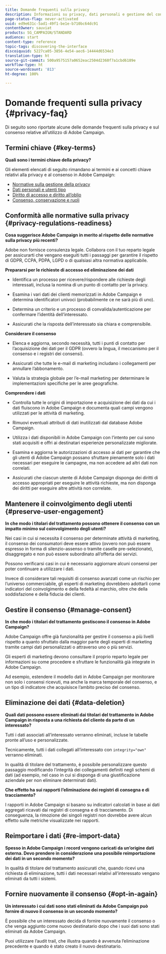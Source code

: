 ```yaml
---
title: Domande frequenti sulla privacy
description: Informazioni su privacy, dati personali e gestione del consenso in Adobe Campaign Standard
page-status-flag: never-activated
uuid: ed9e631c-5ad1-49f1-be1e-b710bc64dc91
contentOwner: sauviat
products: SG_CAMPAIGN/STANDARD
audience: start
content-type: reference
topic-tags: discovering-the-interface
discoiquuid: 5227ca05-3856-4e54-aec6-14444d6534e3
translation-type: ht
source-git-commit: 500a9575157a0652eac2504d2360f7a1cbd6189e
workflow-type: ht
source-wordcount: '813'
ht-degree: 100%

---
```



# Domande frequenti sulla privacy {#privacy-faq}

Di seguito sono riportate alcune delle domande frequenti sulla privacy e sul consenso relative all’utilizzo di Adobe Campaign.

## Termini chiave {#key-terms}

**Quali sono i termini chiave della privacy?**

Gli elementi elencati di seguito rimandano ai termini e ai concetti chiave relativi alla privacy e al consenso in Adobe Campaign:

* [Normative sulla gestione della privacy](../../start/using/privacy-management.md#privacy-management-regulations)
* [Dati personali e utenti tipo](../../start/using/privacy.md#personal-data)
* [Diritto di accesso e diritto all’oblio](../../start/using/privacy-management.md#right-access-forgotten)
* [Consenso, conservazione e ruoli](../../start/using/privacy-management.md#consent-retention-roles)

## Conformità alle normative sulla privacy {#privacy-regulations-readiness}

**Cosa suggerisce Adobe Campaign in merito al rispetto delle normative sulla privacy più recenti?**

 Adobe non fornisce consulenza legale. Collabora con il tuo reparto legale per assicurarti che vengano eseguiti tutti i passaggi per garantire il rispetto di GDPR, CCPA, PDPA, LGPD o di qualsiasi altra normativa applicabile.

**Prepararsi per le richieste di accesso ed eliminazione dei dati**

* Identifica un processo per ricevere/rispondere alle richieste degli interessati, inclusa la nomina di un punto di contatto per la privacy.

* Esamina i vari dati dei clienti memorizzati in Adobe Campaign e determina identificatori univoci (probabilmente ce ne sarà più di uno).

* Determina un criterio e un processo di convalida/autenticazione per confermare l’identità dell’interessato.

* Assicurati che la risposta dell’interessato sia chiara e comprensibile.

**Considerare il consenso**

* Elenca e aggiorna, secondo necessità, tutti i punti di contatto per l’acquisizione dei dati per il GDPR (ovvero la lingua, il meccanismo per il consenso e i registri dei consensi).

* Assicurati che tutte le e-mail di marketing includano i collegamenti per annullare l’abbonamento.

* Valuta la strategia globale per l’e-mail marketing per determinare le implementazioni specifiche per le aree geografiche.

**Comprendere i dati**

* Controlla tutte le origini di importazione e acquisizione dei dati da cui i dati fluiscono in Adobe Campaign e documenta quali campi vengono utilizzati per le attività di marketing.

* Rimuovi eventuali attributi di dati inutilizzati dal database Adobe Campaign.

* Utilizza i dati disponibili in Adobe Campaign con l’intento per cui sono stati acquisiti e offri ai destinatari esperienze personalizzate migliorate.

* Esamina e aggiorna le autorizzazioni di accesso ai dati per garantire che gli utenti di Adobe Campaign possano sfruttare pienamente solo i dati necessari per eseguire le campagne, ma non accedere ad altri dati non correlati.

* Assicurati che ciascun utente di Adobe Campaign disponga dei diritti di accesso appropriati per eseguire le attività richieste, ma non disponga dei diritti per eseguire altre attività non correlate.

## Mantenere il coinvolgimento degli utenti {#preserve-user-engagement}

**In che modo i titolari del trattamento possono ottenere il consenso con un impatto minimo sul coinvolgimento degli utenti?**

Nei casi in cui si necessita il consenso per determinate attività di marketing, il consenso dei consumatori deve essere attivo (ovvero non può essere espresso in forma di silenzio-assenso o tramite caselle pre-selezionate), disaggregato e non può essere subordinato all’offerta dei servizi.

Possono verificarsi casi in cui è necessario aggiornare alcuni consensi per poter continuare a utilizzare i dati.

Invece di considerare tali requisiti di consenso avanzati come un rischio per l’universo commerciabile, gli esperti di marketing dovrebbero adottarli come indicatori del coinvolgimento e della fedeltà al marchio, oltre che della soddisfazione e della fiducia dei clienti.

## Gestire il consenso {#manage-consent}

**In che modo i titolari del trattamento gestiscono il consenso in Adobe Campaign?**

 Adobe Campaign offre già funzionalità per gestire il consenso a più livelli rispetto a quanto sfruttato dalla maggior parte degli esperti di marketing tramite campi dati personalizzati o attraverso uno o più servizi.

Gli esperti di marketing devono consultare il proprio reparto legale per informazioni su come procedere e sfruttare le funzionalità già integrate in Adobe Campaign.

Ad esempio, estendere il modello dati in Adobe Campaign per monitorare non solo i consensi ricevuti, ma anche la marca temporale del consenso, e un tipo di indicatore che acquisisce l’ambito preciso del consenso.

## Eliminazione dei dati {#data-deletion}

**Quali dati possono essere eliminati dai titolari del trattamento in Adobe Campaign in risposta a una richiesta del cliente da parte di un interessato?**

Tutti i dati associati all’interessato verranno eliminati, incluse le tabelle pronte all’uso e personalizzate.

Tecnicamente, tutti i dati collegati all’interessato con `integrity="own"` verranno eliminati.

In qualità di titolare del trattamento, è possibile personalizzare questo passaggio modificando l’integrità dei collegamenti definiti negli schemi di dati (ad esempio, nel caso in cui si disponga di una giustificazione aziendale per non eliminare determinati dati).

**Che effetto ha sui rapporti l’eliminazione dei registri di consegna e di tracciamento?**

I rapporti in Adobe Campaign si basano su indicatori calcolati in base ai dati aggregati ricavati dai registri di consegna e di tracciamento. Di conseguenza, la rimozione dei singoli registri non dovrebbe avere alcun effetto sulle metriche visualizzate nei rapporti.

## Reimportare i dati {#re-import-data}

**Spesso in Adobe Campaign i record vengono caricati da un’origine dati esterna. Devo prendere in considerazione una possibile reimportazione dei dati in un secondo momento?**

In qualità di titolare del trattamento assicurati che, quando ricevi una richiesta di eliminazione, tutti i dati necessari relativi all’interessato vengano eliminati da tutti i sistemi.

## Fornire nuovamente il consenso {#opt-in-again}

**Un interessato i cui dati sono stati eliminati da Adobe Campaign può fornire di nuovo il consenso in un secondo momento?**

È possibile che un interessato decida di fornire nuovamente il consenso o che venga aggiunto come nuovo destinatario dopo che i suoi dati sono stati eliminati da Adobe Campaign.

Puoi utilizzare l’audit trail, che illustra quando è avvenuta l’eliminazione precedente e quando è stato creato il nuovo destinatario.